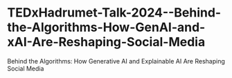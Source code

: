 # TEDxHadrumet-Talk-2024--Behind-the-Algorithms-How-GenAI-and-xAI-Are-Reshaping-Social-Media
Behind the Algorithms: How Generative AI and Explainable AI Are Reshaping Social Media
